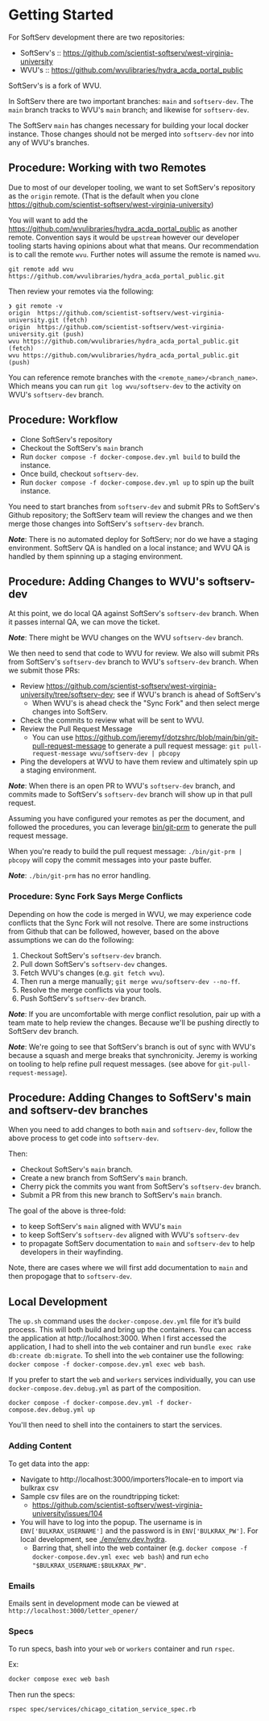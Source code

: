 # Getting Started

For SoftServ development there are two repositories:

- SoftServ's :: https://github.com/scientist-softserv/west-virginia-university
- WVU's :: https://github.com/wvulibraries/hydra_acda_portal_public

SoftServ's is a fork of WVU.

In SoftServ there are two important branches: `main` and `softserv-dev`.  The `main` branch tracks to WVU's `main` branch; and likewise for `softserv-dev`.

The SoftServ `main` has changes necessary for building your local docker instance.  Those changes should not be merged into `softserv-dev` nor into any of WVU's branches.

## Procedure: Working with two Remotes

Due to most of our developer tooling, we want to set SoftServ's repository as the `origin` remote.  (That is the default when you clone https://github.com/scientist-softserv/west-virginia-university)

You will want to add the https://github.com/wvulibraries/hydra_acda_portal_public as another remote.  Convention says it would be `upstream` however our developer tooling starts having opinions about what that means.  Our recommendation is to call the remote `wvu`.  Further notes will assume the remote is named `wvu`.

```shell
git remote add wvu https://github.com/wvulibraries/hydra_acda_portal_public.git
```

Then review your remotes via the following:

```shell
❯ git remote -v
origin	https://github.com/scientist-softserv/west-virginia-university.git (fetch)
origin	https://github.com/scientist-softserv/west-virginia-university.git (push)
wvu	https://github.com/wvulibraries/hydra_acda_portal_public.git (fetch)
wvu	https://github.com/wvulibraries/hydra_acda_portal_public.git (push)
```

You can reference remote branches with the `<remote_name>/<branch_name>`.  Which means you can run `git log wvu/softserv-dev` to the activity on WVU's `softserv-dev` branch.

## Procedure: Workflow

- Clone SoftServ's repository
- Checkout the SoftServ's `main` branch
- Run `docker compose -f docker-compose.dev.yml build` to build the instance.
- Once build, checkout `softserv-dev`.
- Run `docker compose -f docker-compose.dev.yml up` to spin up the built instance.

You need to start branches from `softserv-dev` and submit PRs to SoftServ's Github repository; the SoftServ team will review the changes and we then merge those changes into SoftServ's `softserv-dev` branch.

**_Note_**: There is no automated deploy for SoftServ; nor do we have a staging environment.  SoftServ QA is handled on a local instance; and WVU QA is handled by them spinning up a staging environment.

## Procedure: Adding Changes to WVU's softserv-dev

At this point, we do local QA against SoftServ's `softserv-dev` branch.  When it passes internal QA, we can move the ticket.

**_Note_**: There might be WVU changes on the WVU `softserv-dev` branch.

We then need to send that code to WVU for review.  We also will submit PRs from SoftServ's `softserv-dev` branch to WVU's `softserv-dev` branch.  When we submit those PRs:

- Review https://github.com/scientist-softserv/west-virginia-university/tree/softserv-dev; see if WVU's branch is ahead of SoftServ's
  - When WVU's is ahead check the "Sync Fork" and then select merge changes into SoftServ.
- Check the commits to review what will be sent to WVU.
- Review the Pull Request Message
  - You can use https://github.com/jeremyf/dotzshrc/blob/main/bin/git-pull-request-message to generate a pull request message: `git pull-request-message wvu/softserv-dev | pbcopy`
- Ping the developers at WVU to have them review and ultimately spin up a staging environment.

**_Note_**: When there is an open PR to WVU's `softserv-dev` branch, and commits made to SoftServ's `softserv-dev` branch will show up in that pull request.

Assuming you have configured your remotes as per the document, and followed the procedures, you can leverage [bin/git-prm](./bin/git-prm) to generate the pull request message.

When you're ready to build the pull request message: `./bin/git-prm | pbcopy` will copy the commit messages into your paste buffer.

**_Note_**: `./bin/git-prm` has no error handling.

### Procedure: Sync Fork Says Merge Conflicts

Depending on how the code is merged in WVU, we may experience code conflicts that the Sync Fork will not resolve.  There are some instructions from Github that can be followed, however, based on the above assumptions we can do the following:

1. Checkout SoftServ's `softserv-dev` branch.
2. Pull down SoftServ's `softserv-dev` changes.
3. Fetch WVU's changes (e.g. `git fetch wvu`).
4. Then run a merge manually; `git merge wvu/softserv-dev --no-ff`.
5. Resolve the merge conflicts via your tools.
6. Push SoftServ's `softserv-dev` branch.

**_Note_**: If you are uncomfortable with merge conflict resolution, pair up with a team mate to help review the changes.  Because we'll be pushing directly to SoftServ dev branch.

**_Note_**: We're going to see that SoftServ's branch is out of sync with WVU's because a squash and merge breaks that synchronicity.  Jeremy is working on tooling to help refine pull request messages. (see above for `git-pull-request-message`).

## Procedure: Adding Changes to SoftServ's main and softserv-dev branches

When you need to add changes to both `main` and `softserv-dev`, follow the above process to get code into `softserv-dev`.

Then:

- Checkout SoftServ's `main` branch.
- Create a new branch from SoftServ's `main` branch.
- Cherry pick the commits you want from SoftServ's `softserv-dev` branch.
- Submit a PR from this new branch to SoftServ's `main` branch.

The goal of the above is three-fold:

- to keep SoftServ's `main` aligned with WVU's `main`
- to keep SoftServ's `softserv-dev` aligned with WVU's `softserv-dev`
- to propagate SoftServ documentation to `main` and `softserv-dev` to help developers in their wayfinding.

Note, there are cases where we will first add documentation to `main` and then propogage that to `softserv-dev`.

## Local Development

The `up.sh` command uses the `docker-compose.dev.yml` file for it’s build process.  This will both build and bring up the containers.  You can access the application at http://localhost:3000.  When I first accessed the application, I had to shell into the `web` container and run `bundle exec rake db:create db:migrate`.  To shell into the `web` container use the following: `docker compose -f docker-compose.dev.yml exec web bash`.

If you prefer to start the `web` and `workers` services individually, you can use `docker-compose.dev.debug.yml` as part of the composition.

```
docker compose -f docker-compose.dev.yml -f docker-compose.dev.debug.yml up
```

You'll then need to shell into the containers to start the services.

### Adding Content

To get data into the app:

- Navigate to http://localhost:3000/importers?locale-en to import via bulkrax csv
- Sample csv files are on the roundtripping ticket:
  - https://github.com/scientist-softserv/west-virginia-university/issues/104
- You will have to log into the popup.  The username is in `ENV['BULKRAX_USERNAME']` and the password is in `ENV['BULKRAX_PW']`.  For local development, see [./env/env.dev.hydra](./env/env.dev.hydra).
  - Barring that, shell into the web container (e.g. `docker compose -f docker-compose.dev.yml exec web bash`) and run `echo "$BULKRAX_USERNAME:$BULKRAX_PW"`.

### Emails

Emails sent in development mode can be viewed at `http://localhost:3000/letter_opener/`

### Specs

To run specs, bash into your `web` or `workers` container and run `rspec`.

Ex:
```sh
docker compose exec web bash
```

Then run the specs:
```sh
rspec spec/services/chicago_citation_service_spec.rb
```
